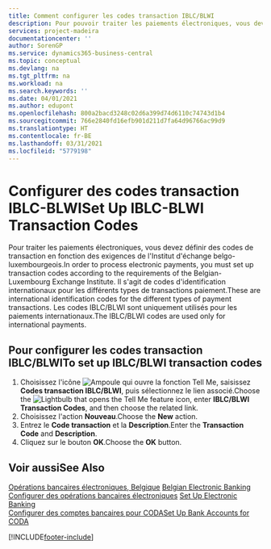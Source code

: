 ```yaml
---
title: Comment configurer les codes transaction IBLC/BLWI
description: Pour pouvoir traiter les paiements électroniques, vous devez configurer des codes transaction en fonction des exigences du Belgian-Luxembourg Exchange Institute.
services: project-madeira
documentationcenter: ''
author: SorenGP
ms.service: dynamics365-business-central
ms.topic: conceptual
ms.devlang: na
ms.tgt_pltfrm: na
ms.workload: na
ms.search.keywords: ''
ms.date: 04/01/2021
ms.author: edupont
ms.openlocfilehash: 800a2bacd3248c02d6a399d74d6110c74743d1b4
ms.sourcegitcommit: 766e2840fd16efb901d211d7fa64d96766ac99d9
ms.translationtype: HT
ms.contentlocale: fr-BE
ms.lasthandoff: 03/31/2021
ms.locfileid: "5779198"
---
```

# <a name="set-up-iblc-blwi-transaction-codes"></a><span data-ttu-id="358f5-103">Configurer des codes transaction IBLC-BLWI</span><span class="sxs-lookup"><span data-stu-id="358f5-103">Set Up IBLC-BLWI Transaction Codes</span></span>
<span data-ttu-id="358f5-104">Pour traiter les paiements électroniques, vous devez définir des codes de transaction en fonction des exigences de l'Institut d'échange belgo-luxembourgeois.</span><span class="sxs-lookup"><span data-stu-id="358f5-104">In order to process electronic payments, you must set up transaction codes according to the requirements of the Belgian-Luxembourg Exchange Institute.</span></span> <span data-ttu-id="358f5-105">Il s'agit de codes d'identification internationaux pour les différents types de transactions paiement.</span><span class="sxs-lookup"><span data-stu-id="358f5-105">These are international identification codes for the different types of payment transactions.</span></span> <span data-ttu-id="358f5-106">Les codes IBLC/BLWI sont uniquement utilisés pour les paiements internationaux.</span><span class="sxs-lookup"><span data-stu-id="358f5-106">The IBLC/BLWI codes are used only for international payments.</span></span>  

## <a name="to-set-up-iblcblwi-transaction-codes"></a><span data-ttu-id="358f5-107">Pour configurer les codes transaction IBLC/BLWI</span><span class="sxs-lookup"><span data-stu-id="358f5-107">To set up IBLC/BLWI transaction codes</span></span>  

1.  <span data-ttu-id="358f5-108">Choisissez l'icône ![Ampoule qui ouvre la fonction Tell Me](../../media/ui-search/search_small.png "Dites-moi ce que vous voulez faire"), saisissez **Codes transaction IBLC/BLWI**, puis sélectionnez le lien associé.</span><span class="sxs-lookup"><span data-stu-id="358f5-108">Choose the ![Lightbulb that opens the Tell Me feature](../../media/ui-search/search_small.png "Tell me what you want to do") icon, enter **IBLC/BLWI Transaction Codes**, and then choose the related link.</span></span>  
2.  <span data-ttu-id="358f5-109">Choisissez l'action **Nouveau**.</span><span class="sxs-lookup"><span data-stu-id="358f5-109">Choose the **New** action.</span></span>  
3.  <span data-ttu-id="358f5-110">Entrez le **Code transaction** et la **Description**.</span><span class="sxs-lookup"><span data-stu-id="358f5-110">Enter the **Transaction Code** and **Description**.</span></span>  
4.  <span data-ttu-id="358f5-111">Cliquez sur le bouton **OK**.</span><span class="sxs-lookup"><span data-stu-id="358f5-111">Choose the **OK** button.</span></span>  

## <a name="see-also"></a><span data-ttu-id="358f5-112">Voir aussi</span><span class="sxs-lookup"><span data-stu-id="358f5-112">See Also</span></span>  
 <span data-ttu-id="358f5-113">[Opérations bancaires électroniques, Belgique](belgian-electronic-banking.md) </span><span class="sxs-lookup"><span data-stu-id="358f5-113">[Belgian Electronic Banking](belgian-electronic-banking.md) </span></span>  
 <span data-ttu-id="358f5-114">[Configurer des opérations bancaires électroniques](how-to-set-up-electronic-banking.md) </span><span class="sxs-lookup"><span data-stu-id="358f5-114">[Set Up Electronic Banking](how-to-set-up-electronic-banking.md) </span></span>  
 [<span data-ttu-id="358f5-115">Configurer des comptes bancaires pour CODA</span><span class="sxs-lookup"><span data-stu-id="358f5-115">Set Up Bank Accounts for CODA</span></span>](how-to-set-up-bank-accounts-for-coda.md)


[!INCLUDE[footer-include](../../includes/footer-banner.md)]